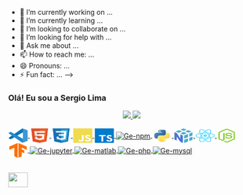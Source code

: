 - 🔭 I’m currently working on ...
- 🌱 I’m currently learning ...
- 👯 I’m looking to collaborate on ...
- 🤔 I’m looking for help with ...
- 💬 Ask me about ...
- 📫 How to reach me: ...
- 😄 Pronouns: ...
- ⚡ Fun fact: ...
--> 

### Olá! Eu sou a Sergio Lima


<div align="center">
  <a href="https://github.com/sergius-lima">
  <img height="130em" src="https://github-readme-stats.vercel.app/api?username=sergiusLima&show_icons=true&theme=dark&include_all_commits=true&count_private=true"/>
  <img height="130em" src="https://github-readme-stats.vercel.app/api/top-langs/?username=sergiuslima&layout=compact&langs_count=7&theme=dark"/>
</div>
  
<div style="display: inline_block"><br>
  <img align="center" alt="Ge-vscode" height="30" width="40" src="https://raw.githubusercontent.com/devicons/devicon/master/icons/vscode/vscode-original.svg">
  <img align="center" alt="Ge-HTML" height="30" width="40" src="https://raw.githubusercontent.com/devicons/devicon/master/icons/html5/html5-original.svg">
   <img align="center" alt="Ge-CSS" height="30" width="40" src="https://raw.githubusercontent.com/devicons/devicon/master/icons/css3/css3-original.svg">
  <img align="center" alt="Ge-Js" height="30" width="40" src="https://raw.githubusercontent.com/devicons/devicon/master/icons/javascript/javascript-plain.svg">
  <img align="center" alt="Ge-Ts" height="30" width="40" src="https://raw.githubusercontent.com/devicons/devicon/master/icons/typescript/typescript-plain.svg">
  <img align="center" alt="Ge-npm" height="30" width="40" src="https://cdn.jsdelivr.net/gh/devicons/devicon/icons/npm/npm-original-wordmark.svg">
  <img align="center" alt="Ge-Python" height="30" width="40" src="https://raw.githubusercontent.com/devicons/devicon/master/icons/python/python-original.svg">
  <img align="center" alt="Ge-numpy" height="30" width="40" src="https://raw.githubusercontent.com/devicons/devicon/master/icons/numpy/numpy-original.svg">
  <img align="center" alt="Ge-React" height="30" width="40" src="https://raw.githubusercontent.com/devicons/devicon/master/icons/react/react-original.svg">
  <img align="center" alt="Ge-Nodejs" height="30" width="40" src="https://raw.githubusercontent.com/devicons/devicon/master/icons/nodejs/nodejs-original.svg">
  <img align="center" alt="Ge-Tensorflow" height="30" width="40" src="https://raw.githubusercontent.com/devicons/devicon/master/icons/tensorflow/tensorflow-original.svg">   
  <img align="center" alt="Ge-jupyter" height="30" width="40" src="https://cdn.jsdelivr.net/gh/devicons/devicon/icons/jupyter/jupyter-original-wordmark.svg">
  <img align="center" alt="Ge-matlab" height="30" width="40" src="https://cdn.jsdelivr.net/gh/devicons/devicon/icons/matlab/matlab-original.svg">
  <img align="center" alt="Ge-php" height="30" width="40" src="https://cdn.jsdelivr.net/gh/devicons/devicon/icons/php/php-original.svg">
  <img align="center" alt="Ge-mysql" height="30" width="40" src="https://cdn.jsdelivr.net/gh/devicons/devicon/icons/mysql/mysql-original-wordmark.svg">
</div>

##

  <div> 
      <a href="https://www.linkedin.com/in/sergius-lima/" target="_blank"><img height="30" width="40" src="https://cdn.jsdelivr.net/gh/devicons/devicon/icons/linkedin/linkedin-original.svg" target="_blank"></a>
 </div>  
